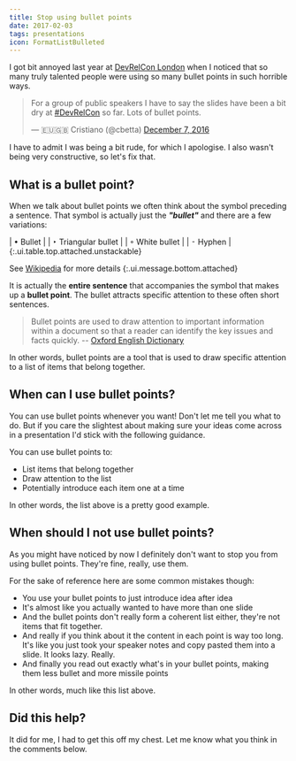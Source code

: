 ```yaml
---
title: Stop using bullet points
date: 2017-02-03
tags: presentations
icon: FormatListBulleted
---
```


I got bit annoyed last year at [DevRelCon London](https://london-2016.devrel.net/) when I noticed that so many truly talented people were using so many bullet points in such horrible ways.


<blockquote class="twitter-tweet" data-lang="en"><p lang="en" dir="ltr">For a group of public speakers I have to say the slides have been a bit dry at <a href="https://twitter.com/hashtag/DevRelCon?src=hash">#DevRelCon</a> so far. Lots of bullet points.</p>&mdash; 🇪🇺🇬🇧 Cristiano (@cbetta) <a href="https://twitter.com/cbetta/status/806474900244484096">December 7, 2016</a></blockquote>
<script async src="//platform.twitter.com/widgets.js" charset="utf-8"></script>

I have to admit I was being a bit rude, for which I apologise. I also wasn't being very constructive, so let's fix that.

## What is a bullet point?

When we talk about bullet points we often think about the symbol preceding a sentence. That symbol is actually just the ___"bullet"___ and there are a few variations:

| &#8226; Bullet |
| &#8227; Triangular bullet |
| &#9702; White bullet |
| &#8259; Hyphen |
{:.ui.table.top.attached.unstackable}

See [Wikipedia](https://en.wikipedia.org/wiki/Bullet_(typography)) for more details
{:.ui.message.bottom.attached}

It is actually the __entire sentence__ that accompanies the symbol that makes up a __bullet point__. The bullet attracts specific attention to these often short sentences.

> Bullet points are used to draw attention to important information within a document so that a reader can identify the key issues and facts quickly.
-- [Oxford English Dictionary](https://en.oxforddictionaries.com/punctuation/bullet-points)

In other words, bullet points are a tool that is used to draw specific attention to a list of items that belong together.

## When can I use bullet points?

You can use bullet points whenever you want! Don't let me tell you what to do. But if you care the slightest about making sure your ideas come across in a presentation I'd stick with the following guidance.

You can use bullet points to:

* List items that belong together
* Draw attention to the list
* Potentially introduce each item one at a time

In other words, the list above is a pretty good example.

## When should I not use bullet points?

As you might have noticed by now I definitely don't want to stop you from using bullet points. They're fine, really, use them.

For the sake of reference here are some common mistakes though:

* You use your bullet points to just introduce idea after idea
* It's almost like you actually wanted to have more than one slide
* And the bullet points don't really form a coherent list either, they're not items that fit together.
* And really if you think about it the content in each point is way too long. It's like you just took your speaker notes and copy pasted them into a slide. It looks lazy. Really.
* And finally you read out exactly what's in your bullet points, making them less bullet and more missile points

In other words, much like this list above.

## Did this help?

It did for me, I had to get this off my chest. Let me know what you think in the comments below.
